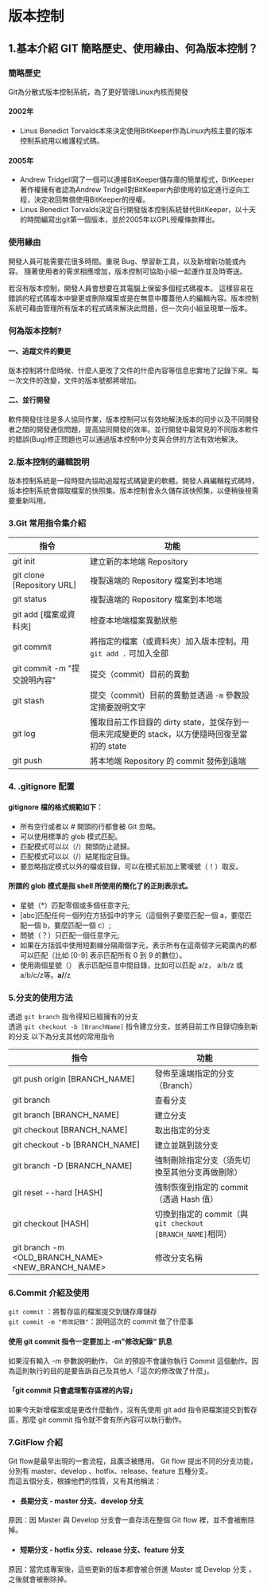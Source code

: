 # 版本控制

## **1.基本介紹 GIT 簡略歷史、使用緣由、何為版本控制？**

### **簡略歷史**

Git為分散式版本控制系統，為了更好管理Linux內核而開發

#### **2002年**

- Linus Benedict Torvalds本來決定使用BitKeeper作為Linux內核主要的版本控制系統用以維護程式碼。

#### **2005年**

- Andrew Tridgell寫了一個可以連接BitKeeper儲存庫的簡單程式，BitKeeper著作權擁有者認為Andrew Tridgell對BitKeeper內部使用的協定進行逆向工程，決定收回無償使用BitKeeper的授權。
- Linus Benedict Torvalds決定自行開發版本控制系統替代BitKeeper，以十天的時間編寫出git第一個版本，並於2005年以GPL授權條款釋出。

### **使用緣由**

開發人員可能需要花很多時間。重現 Bug、學習新工具，以及新增新功能或內容。 隨著使用者的需求相應增加，版本控制可協助小組一起運作並及時寄送。  

若沒有版本控制，開發人員會想要在其電腦上保留多個程式碼複本。 這樣容易在錯誤的程式碼複本中變更或刪除檔案或是在無意中覆蓋他人的編輯內容。版本控制系統可藉由管理所有版本的程式碼來解決此問題，但一次向小組呈現單一版本。

### **何為版本控制?**

#### **一、追蹤文件的變更**

版本控制將什麼時候、什麼人更改了文件的什麼內容等信息忠實地了記錄下來。每一次文件的改變，文件的版本號都將增加。

#### **二、並行開發**

軟件開發往往是多人協同作業，版本控制可以有效地解決版本的同步以及不同開發者之間的開發通信問題，提高協同開發的效率。並行開發中最常見的不同版本軟件的錯誤(Bug)修正問題也可以通過版本控制中分支與合併的方法有效地解決。

### **2.版本控制的邏輯說明**

版本控制系統是一段時間內協助追蹤程式碼變更的軟體。開發人員編輯程式碼時，版本控制系統會擷取檔案的快照集。版本控制會永久儲存該快照集，以便稍後視需要重新叫用。

### **3.Git 常用指令集介紹**

| 指令 | 功能 |
| ------------ | ------------ |
| git init  | 建立新的本地端 Repository  |
| git clone [Repository URL]  | 複製遠端的 Repository 檔案到本地端  |
| git status  | 複製遠端的 Repository 檔案到本地端  |
| git add [檔案或資料夾]  | 檢查本地端檔案異動狀態  |
| git commit  | 將指定的檔案（或資料夾）加入版本控制。用 `git add .` 可加入全部  |
| git commit -m "提交說明內容"  | 提交（commit）目前的異動  |
| git stash  | 提交（commit）目前的異動並透過 `-m` 參數設定摘要說明文字  |
| git log  | 獲取目前工作目錄的 dirty state，並保存到一個未完成變更的 stack，以方便隨時回復至當初的 state  |
| git push  | 將本地端 Repository 的 commit 發佈到遠端  |

### **4. .gitignore 配置**

#### **gitignore 檔的格式規範如下：**

- 所有空行或者以 # 開頭的行都會被 Git 忽略。
- 可以使用標準的 glob 模式匹配。
- 匹配模式可以以（/）開頭防止遞歸。
- 匹配模式可以以（/）結尾指定目錄。
- 要忽略指定模式以外的檔或目錄，可以在模式前加上驚嘆號（！）取反。

#### **所謂的 glob 模式是指 shell 所使用的簡化了的正則表示式。**

- 星號（*）匹配零個或多個任意字元;
- [abc]匹配任何一個列在方括弧中的字元（這個例子要麼匹配一個 a，要麼匹配一個 b，要麼匹配一個 c）;
- 問號（？）只匹配一個任意字元;
- 如果在方括弧中使用短劃線分隔兩個字元，表示所有在這兩個字元範圍內的都可以匹配（比如 [0-9] 表示匹配所有 0 到 9 的數位）。
- 使用兩個星號（） 表示匹配任意中間目錄，比如可以匹配 a/z， a/b/z 或 a/b/c/z等。**a/**/z

### **5.分支的使用方法**

透過 `git branch` 指令得知已經擁有的分支  
透過 `git checkout -b [BranchName]` 指令建立分支，並將目前工作目錄切換到新的分支
以下為分支其他的常用指令

| 指令 | 功能 |
| ------------ | ------------ |
|git push origin [BRANCH_NAME]|發佈至遠端指定的分支（Branch）|
|git branch|查看分支|
|git branch [BRANCH_NAME]|建立分支|
|git checkout [BRANCH_NAME]|取出指定的分支|
|git checkout -b [BRANCH_NAME]|建立並跳到該分支|
|git branch -D [BRANCH_NAME]|強制刪除指定分支（須先切換至其他分支再做刪除）|
|git reset --hard [HASH]|強制恢復到指定的 commit（透過 Hash 值）|
|git checkout [HASH]|切換到指定的 commit（與`git checkout [BRANCH_NAME]`相同）|
|git branch -m <OLD_BRANCH_NAME> <NEW_BRANCH_NAME>|修改分支名稱|

### **6.Commit 介紹及使用**

`git commit` ：將暫存區的檔案提交到儲存庫儲存  
`git commit -m "修改記錄"`：說明這次的 commit 做了什麼事

#### **使用 git commit 指令一定要加上 -m"修改紀錄“ 訊息**

如果沒有輸入 -m 參數說明動作， Git 的預設不會讓你執行 Commit 這個動作。因為這則執行的目的是要告訴自己及其他人「這次的修改做了什麼」。

#### **「git commit 只會處理暫存區裡的內容」**

如果今天新增檔案或是更改什麼動作，沒有先使用 git add 指令把檔案提交到暫存區，那麼 git commit 指令就不會有所內容可以執行動作。

### **7.GitFlow 介紹**

Git flow是最早出現的一套流程，且廣泛被應用。
Git flow 提出不同的分支功能，分別有 master、develop 、hotfix、release、feature 五種分支。  
而這五個分支，根據他們的性質，又有其他稱法：

- #### **長期分支 - master 分支、develop 分支**

原因：因 Master 與 Develop 分支會一直存活在整個 Git flow 裡，並不會被刪除掉。

- #### **短期分支 - hotfix 分支、release 分支、feature 分支**

原因：當完成專案後，這些更新的版本都會被合併進 Master 或 Develop 分支 ，之後就會被刪除掉。
